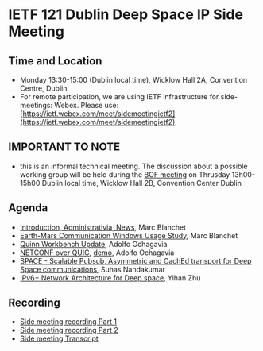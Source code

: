 # IETF 121 Dublin Deep Space IP Side Meeting

## Time and Location
- Monday 13:30-15:00 (Dublin local time), 	Wicklow Hall 2A, Convention Centre, Dublin
- For remote participation, we are using IETF infrastructure for side-meetings: Webex. Please use: [https://ietf.webex.com/meet/sidemeetingietf2](https://ietf.webex.com/meet/sidemeetingietf2).

## IMPORTANT TO NOTE
- this is an informal technical meeting. The discussion about a possible working group will be held during the [BOF meeting](https://datatracker.ietf.org/wg/deepspace/meetings/) on Thrusday 13h00-15h00 Dublin local time, Wicklow Hall 2B, Convention Center Dublin

## Agenda
- [Introduction, Administrativia, News](ietf121-deepspace-intro.pdf), Marc Blanchet
- [Earth-Mars Communication Windows Usage Study](ietf121-deepspace-mars-comm-windows.pdf), Marc Blanchet
- [Quinn Workbench Update](ietf121-deepspace-quinn-workbench.pdf), Adolfo Ochagavia
- [NETCONF over QUIC](ietf121-deepspace-netconf-over-quic.pdf), [demo](ietf121-deepspace-netconf-quic-demo.mkv), Adolfo Ochagavia
- [SPACE - Scalable Pubsub, Asymmetric and CachEd transport for Deep Space communications](ietf121-deepspace-moq.pdf), Suhas Nandakumar
- [IPv6+ Network Architecture for Deep space](ietf121-deepspace-ipv6+-network-architecture.pdf), Yihan Zhu


## Recording
- [Side meeting recording Part 1](ietf121-deepspace-side-meeting-recording-part1.mp4)
- [Side meeting recording Part 2](ietf121-deepspace-side-meeting-recording-part2.mp4)
- [Side meeting Transcript](ietf121-deepspace-side-meeting-recording-transcript.txt)



